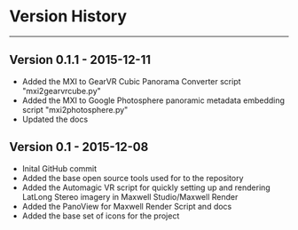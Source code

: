 <a name="version-history"></a>
# Version History #
----

## Version 0.1.1 - 2015-12-11 ##

- Added the MXI to GearVR Cubic Panorama Converter script "mxi2gearvrcube.py"
- Added the MXI to Google Photosphere panoramic metadata embedding script "mxi2photosphere.py"
- Updated the docs

## Version 0.1 - 2015-12-08 ##

- Inital GitHub commit
- Added the base open source tools used for to the repository
- Added the Automagic VR script for quickly setting up and rendering LatLong Stereo imagery in Maxwell Studio/Maxwell Render
- Added the PanoView for Maxwell Render Script and docs
- Added the base set of icons for the project
